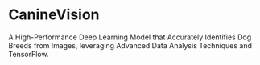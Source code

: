 # CanineVision
A High-Performance Deep Learning Model that Accurately Identifies Dog Breeds from Images, leveraging Advanced Data Analysis Techniques and TensorFlow.
